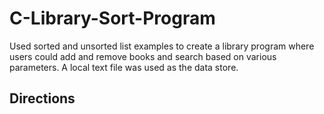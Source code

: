 # C-Library-Sort-Program
Used sorted and unsorted list examples to create a library program where users could add and  remove books and search based on various parameters. A local text file was used as the data store.

## Directions

